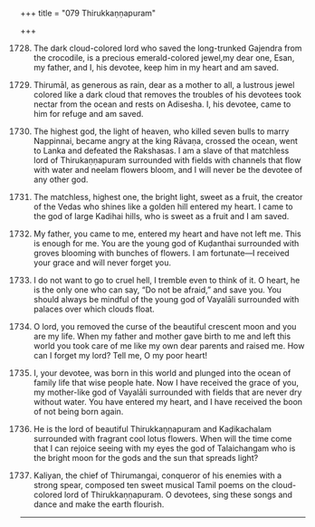 +++
title = "079 Thirukkaṇṇapuram"

+++

1728. The dark cloud-colored lord
      who saved the long-trunked Gajendra from the crocodile,
      is a precious emerald-colored jewel,my dear one, Esan, my father,
      and I, his devotee, keep him in my heart and am saved.

1729. Thirumāl, as generous as rain,
      dear as a mother to all,
      a lustrous jewel colored like a dark cloud
      that removes the troubles of his devotees
      took nectar from the ocean and rests on Adisesha.
      I, his devotee, came to him for refuge and am saved.

1730. The highest god, the light of heaven,
      who killed seven bulls to marry Nappinnai,
      became angry at the king Rāvaṇa, crossed the ocean,
      went to Lanka and defeated the Rakshasas.
      I am a slave of that matchless lord of Thirukaṇṇapuram
      surrounded with fields with channels that flow with water
      and neelam flowers bloom,
      and I will never be the devotee of any other god.

1731. The matchless, highest one, the bright light,
      sweet as a fruit, the creator of the Vedas
      who shines like a golden hill
      entered my heart.
      I came to the god of large Kadihai hills,
      who is sweet as a fruit and I am saved.

1732. My father, you came to me,
      entered my heart and have not left me.
      This is enough for me.
      You are the young god of Kuḍanthai
      surrounded with groves blooming with bunches of flowers.
      I am fortunate—I received your grace and will never forget you.

1733. I do not want to go to cruel hell,
      I tremble even to think of it.
      O heart, he is the only one who can say,
      “Do not be afraid,” and save you.
      You should always be mindful of the young god of Vayalāli
      surrounded with palaces over which clouds float.

1734. O lord, you removed the curse of the beautiful crescent moon
      and you are my life.
      When my father and mother gave birth to me and left this world
      you took care of me like my own dear parents and raised me.
      How can I forget my lord? Tell me, O my poor heart!

1735. I, your devotee, was born in this world
      and plunged into the ocean of family life that wise people hate.
      Now I have received the grace of you,
      my mother-like god of Vayalāli
      surrounded with fields that are never dry without water.
      You have entered my heart,
      and I have received the boon of not being born again.

1736. He is the lord of beautiful Thirukkaṇṇapuram and Kaḍikachalam
      surrounded with fragrant cool lotus flowers.
      When will the time come that I can rejoice seeing with my eyes
      the god of Talaichangam
      who is the bright moon for the gods and the sun that spreads light?

1737. Kaliyan, the chief of Thirumangai,
      conqueror of his enemies with a strong spear,
      composed ten sweet musical Tamil poems
      on the cloud-colored lord of Thirukkaṇṇapuram.
      O devotees, sing these songs and dance
      and make the earth flourish.
----------------
